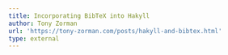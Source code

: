 ```yaml
---
title: Incorporating BibTeX into Hakyll
author: Tony Zorman
url: 'https://tony-zorman.com/posts/hakyll-and-bibtex.html'
type: external
---
```


